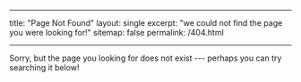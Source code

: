 ___

title: "Page Not Found"
layout: single
excerpt: "we could not find the page you were looking for!"
sitemap: false
permalink: /404.html
___

Sorry, but the page you looking for does not exist --- perhaps you can try searching it below!

<script type="text/javascript">
  var GOOG_FIXURL_LANG = 'en';
  var GOOG_FIXURL_SITE = '{{ site.url }}'
</script>
<script type="text/javascript"
  src="//linkhelp.clients.google.com/tbproxy/lh/wm/fixurl.js">
</script>